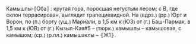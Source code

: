 ---
---

Камышлы-⟦Оба⟧
: крутая гора, поросшая негустым лесом; с В, где склон террасирован, выглядит трапециевидной. На ⦅вдрз.⦆ ⦅рр.⦆ Юрт и Ворон, по ⦅п.⦆ борту ⦅ущ.⦆ Мариали, в 1,5 км к ⦅ЮЗ⦆ от ⦅г.⦆ Баш-Пармак, в 1,5 км к ⦅ЮВ⦆ от ⦅г.⦆ Кызыл-Кая#5 – ⦅тюрк.⦆ камышлы – камышовая, с камышом; ⦅ср.⦆ ⦅р.пл.⦆ камышаклы – ⦃Ж1⦄.
